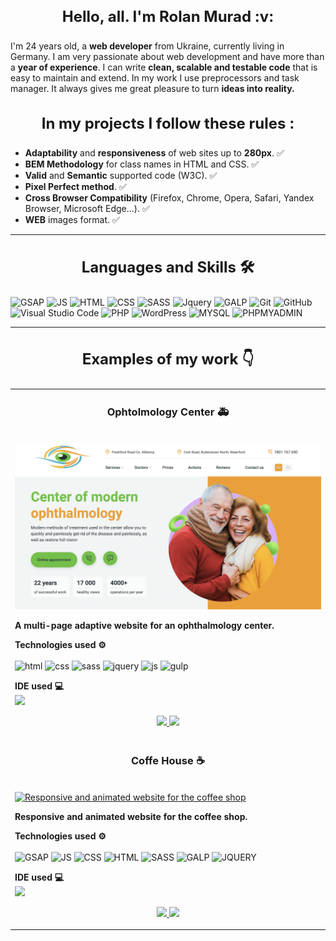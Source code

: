 <h3 align="center" style="font-weight:bold; font-size:24px">Hello, all. I'm  Rolan Murad :v:</h3>

I'm 24 years old, a **web developer** from Ukraine, currently living in Germany. I am very passionate about web development and have more than a **year of experience**. I can write **clean, scalable and testable code** that is easy to maintain and extend. In my work I use preprocessors and task manager. It always gives me great pleasure to turn **ideas into reality.**

<h3 align="center" style="font-weight:bold; font-size:24px">In my projects I follow these rules :</h3>

* **Adaptability** and **responsiveness** of web sites up to **280px**. :white_check_mark:
* **BEM Methodology** for class names in HTML and CSS. :white_check_mark:
* **Valid** and **Semantic** supported code (W3C). :white_check_mark:
* **Pixel Perfect method**. :white_check_mark:
* **Cross Browser Compatibility** (Firefox, Chrome, Opera, Safari, Yandex Browser, Microsoft Edge...). :white_check_mark:
* **WEB** images format. :white_check_mark:
---- 
<h3 align="center" style="font-weight:bold; font-size:24px">Languages and Skills 🛠</h3>

![GSAP](https://img.shields.io/badge/GreenSock-88CE02.svg?style=for-the-badge&logo=GreenSock&logoColor=white)
![JS](https://img.shields.io/badge/JavaScript-F7DF1E.svg?style=for-the-badge&logo=JavaScript&logoColor=black)
![HTML](https://img.shields.io/badge/HTML5-E34F26.svg?style=for-the-badge&logo=HTML5&logoColor=white)
![CSS](https://img.shields.io/badge/CSS3-1572B6?style=for-the-badge&logo=css3&logoColor=white)
![SASS](https://img.shields.io/badge/Sass-CC6699?style=for-the-badge&logo=sass&logoColor=white)
![Jquery](https://img.shields.io/badge/jQuery-0769AD?style=for-the-badge&logo=jquery&logoColor=white)
![GALP](https://img.shields.io/badge/gulp-CF4647.svg?style=for-the-badge&logo=gulp&logoColor=white)
![Git](https://img.shields.io/badge/git-%23F05033.svg?style=for-the-badge&logo=git&logoColor=white)
![GitHub](https://img.shields.io/badge/github-%23121011.svg?style=for-the-badge&logo=github&logoColor=white)
![Visual Studio Code](https://img.shields.io/badge/Visual%20Studio%20Code-0078d7.svg?style=for-the-badge&logo=visual-studio-code&logoColor=white)
![PHP](https://img.shields.io/badge/PHP-777BB4.svg?style=for-the-badge&logo=PHP&logoColor=white)
![WordPress](https://img.shields.io/badge/WordPress-21759B.svg?style=for-the-badge&logo=WordPress&logoColor=white)
![MYSQL](https://img.shields.io/badge/MySQL-4479A1.svg?style=for-the-badge&logo=MySQL&logoColor=white)
![PHPMYADMIN](https://img.shields.io/badge/phpMyAdmin-6C78AF.svg?style=for-the-badge&logo=phpMyAdmin&logoColor=white)

---- 
<h3 align="center" style="font-weight:bold; font-size:24px">Examples of my work 👇</h3>
<table>
  <tr>
    <td width="50%" valign="top">
      <h3 align="center">Ophtolmology Center 🚑</h3>
      <br />
      <a target="_blank" href="https://rolanmurad.github.io/Ophthalmology-Clinic/">
        <img src="https://github.com/RolanMurad/RolanMurad/blob/main/img/Ophtolmology%20Center.png" width="100%"
          alt="Ophtolmology Center WebSite" />
      </a>
      <br />
      <p><strong>A multi-page adaptive website for an ophthalmology center.</strong></p>
      <p align="left">
        <strong> Technologies used ⚙️</strong>
        <br />
        <br>
        <img src="https://img.shields.io/badge/HTML5-E34F26.svg?style=for-the-badge&logo=HTML5&logoColor=white"
          alt="html">
        <img src="https://img.shields.io/badge/CSS3-1572B6?style=for-the-badge&logo=css3&logoColor=white" alt="css">
        <img src="https://img.shields.io/badge/Sass-CC6699?style=for-the-badge&logo=sass&logoColor=white" alt="sass">
        <img src="https://img.shields.io/badge/jQuery-0769AD?style=for-the-badge&logo=jquery&logoColor=white"
          alt="jquery">
        <img
          src="https://img.shields.io/badge/JavaScript-F7DF1E.svg?style=for-the-badge&logo=JavaScript&logoColor=black"
          alt="js">
        <img src="https://img.shields.io/badge/gulp-CF4647.svg?style=for-the-badge&logo=gulp&logoColor=white"
          alt="gulp">
      </p>
      <p align="left">
        <strong> IDE used 💻 </strong>
        <br />
        <img
          src="https://img.shields.io/badge/Visual%20Studio%20Code-007ACC.svg?style=for-the-badge&logo=Visual-Studio-Code&logoColor=white">
      </p>
      <p align="center">
        <a href="https://github.com/RolanMurad/Ophthalmology-Clinic" target="_blank">
          <img
            src="https://img.shields.io/static/v1?label=|&message=CODE&color=05F718&style=plastic&logo=github&logo-color=white" />
        </a>
        <a href="https://rolanmurad.github.io/Ophthalmology-Clinic/" target="_blank">
          <img
            src="https://img.shields.io/static/v1?label=|&message=WEBSITE&color=82D8F9&style=plastic&logo=google-chrome&logo-color=white" />
        </a>
      </p>
    </td>
  </tr>
  <tr>
    <td width="50%" valign="top">
      <h3 align="center">Coffe House ☕</h3>
      <br />
      <a target="_blank" href="https://rolanmurad.github.io/Coffe-House/">
        <img src="https://github.com/RolanMurad/RolanMurad/blob/main/img/Coffe-House.png" width="100%"
          alt="Responsive and animated website for the coffee shop" />
      </a>
      <br />
      <p><strong>Responsive and animated website for the coffee shop.</strong></p>
      <p align="left">
        <strong> Technologies used ⚙️ </strong>
        <br />
        <br>
        <img src="https://img.shields.io/badge/GreenSock-88CE02.svg?style=for-the-badge&logo=GreenSock&logoColor=white"
          alt="GSAP">
        <img
          src="https://img.shields.io/badge/JavaScript-F7DF1E.svg?style=for-the-badge&logo=JavaScript&logoColor=black"
          alt="JS">
        <img src="https://img.shields.io/badge/CSS3-1572B6?style=for-the-badge&logo=css3&logoColor=white" alt="CSS">
        <img src="https://img.shields.io/badge/HTML5-E34F26.svg?style=for-the-badge&logo=HTML5&logoColor=white"
          alt="HTML">
        <img src="https://img.shields.io/badge/Sass-CC6699?style=for-the-badge&logo=sass&logoColor=white" alt="SASS">
        <img src="https://img.shields.io/badge/gulp-CF4647.svg?style=for-the-badge&logo=gulp&logoColor=white"
          alt="GALP">
        <img src="https://img.shields.io/badge/jQuery-0769AD?style=for-the-badge&logo=jquery&logoColor=white"
          alt="JQUERY">
      </p>
      <p align="left">
        <strong> IDE used 💻 </strong>
        <br/>
        <img
          src="https://img.shields.io/badge/Visual%20Studio%20Code-007ACC.svg?style=for-the-badge&logo=Visual-Studio-Code&logoColor=white">
      </p>
      <p align="center">
        <a href="https://github.com/RolanMurad/Coffe-House" target="_blank">
          <img
            src="https://img.shields.io/static/v1?label=|&message=CODE&color=05F718&style=plastic&logo=github&logo-color=white" />
        </a>
        <a href="https://rolanmurad.github.io/Coffe-House/" target="_blank">
          <img
            src="https://img.shields.io/static/v1?label=|&message=WEBSITE&color=82D8F9&style=plastic&logo=google-chrome&logo-color=white" />
        </a>
      </p>
    </td>
  </tr>
</table>
